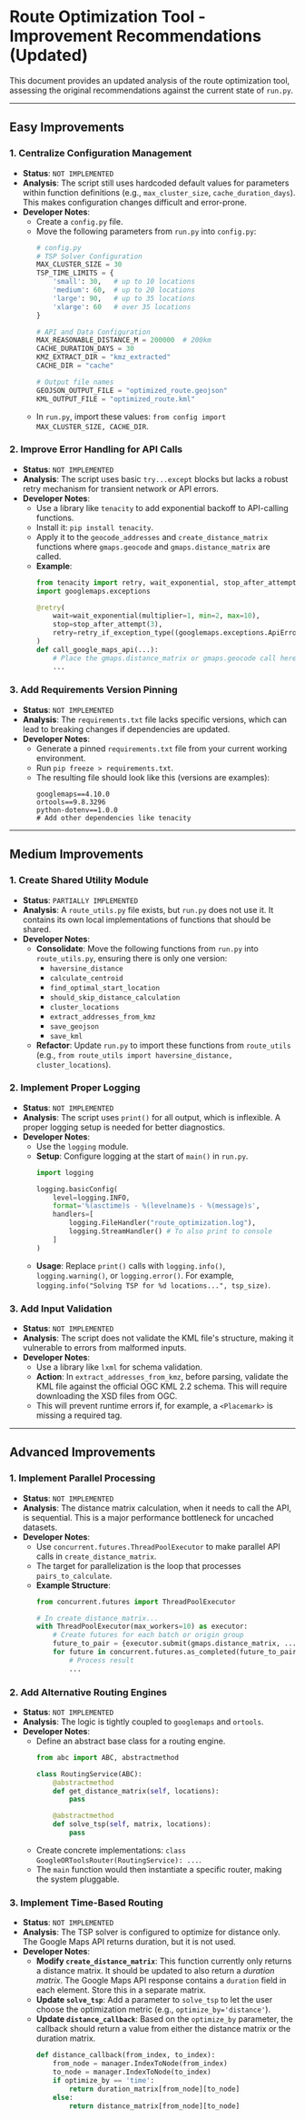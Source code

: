 # Route Optimization Tool - Improvement Recommendations (Updated)

This document provides an updated analysis of the route optimization tool, assessing the original recommendations against the current state of `run.py`.

---

## Easy Improvements

### 1. Centralize Configuration Management
- **Status**: `NOT IMPLEMENTED`
- **Analysis**: The script still uses hardcoded default values for parameters within function definitions (e.g., `max_cluster_size`, `cache_duration_days`). This makes configuration changes difficult and error-prone.
- **Developer Notes**:
  - Create a `config.py` file.
  - Move the following parameters from `run.py` into `config.py`:
    ```python
    # config.py
    # TSP Solver Configuration
    MAX_CLUSTER_SIZE = 30
    TSP_TIME_LIMITS = {
        'small': 30,   # up to 10 locations
        'medium': 60,  # up to 20 locations
        'large': 90,   # up to 35 locations
        'xlarge': 60   # over 35 locations
    }

    # API and Data Configuration
    MAX_REASONABLE_DISTANCE_M = 200000  # 200km
    CACHE_DURATION_DAYS = 30
    KMZ_EXTRACT_DIR = "kmz_extracted"
    CACHE_DIR = "cache"

    # Output file names
    GEOJSON_OUTPUT_FILE = "optimized_route.geojson"
    KML_OUTPUT_FILE = "optimized_route.kml"
    ```
  - In `run.py`, import these values: `from config import MAX_CLUSTER_SIZE, CACHE_DIR`.

### 2. Improve Error Handling for API Calls
- **Status**: `NOT IMPLEMENTED`
- **Analysis**: The script uses basic `try...except` blocks but lacks a robust retry mechanism for transient network or API errors.
- **Developer Notes**:
  - Use a library like `tenacity` to add exponential backoff to API-calling functions.
  - Install it: `pip install tenacity`.
  - Apply it to the `geocode_addresses` and `create_distance_matrix` functions where `gmaps.geocode` and `gmaps.distance_matrix` are called.
  - **Example**:
    ```python
    from tenacity import retry, wait_exponential, stop_after_attempt, retry_if_exception_type
    import googlemaps.exceptions

    @retry(
        wait=wait_exponential(multiplier=1, min=2, max=10),
        stop=stop_after_attempt(3),
        retry=retry_if_exception_type((googlemaps.exceptions.ApiError, googlemaps.exceptions.Timeout, googlemaps.exceptions.TransportError))
    )
    def call_google_maps_api(...):
        # Place the gmaps.distance_matrix or gmaps.geocode call here
        ...
    ```

### 3. Add Requirements Version Pinning
- **Status**: `NOT IMPLEMENTED`
- **Analysis**: The `requirements.txt` file lacks specific versions, which can lead to breaking changes if dependencies are updated.
- **Developer Notes**:
  - Generate a pinned `requirements.txt` file from your current working environment.
  - Run `pip freeze > requirements.txt`.
  - The resulting file should look like this (versions are examples):
    ```text
    googlemaps==4.10.0
    ortools==9.8.3296
    python-dotenv==1.0.0
    # Add other dependencies like tenacity
    ```

---

## Medium Improvements

### 1. Create Shared Utility Module
- **Status**: `PARTIALLY IMPLEMENTED`
- **Analysis**: A `route_utils.py` file exists, but `run.py` does not use it. It contains its own local implementations of functions that should be shared.
- **Developer Notes**:
  - **Consolidate**: Move the following functions from `run.py` into `route_utils.py`, ensuring there is only one version:
    - `haversine_distance`
    - `calculate_centroid`
    - `find_optimal_start_location`
    - `should_skip_distance_calculation`
    - `cluster_locations`
    - `extract_addresses_from_kmz`
    - `save_geojson`
    - `save_kml`
  - **Refactor**: Update `run.py` to import these functions from `route_utils` (e.g., `from route_utils import haversine_distance, cluster_locations`).

### 2. Implement Proper Logging
- **Status**: `NOT IMPLEMENTED`
- **Analysis**: The script uses `print()` for all output, which is inflexible. A proper logging setup is needed for better diagnostics.
- **Developer Notes**:
  - Use the `logging` module.
  - **Setup**: Configure logging at the start of `main()` in `run.py`.
    ```python
    import logging

    logging.basicConfig(
        level=logging.INFO,
        format='%(asctime)s - %(levelname)s - %(message)s',
        handlers=[
            logging.FileHandler("route_optimization.log"),
            logging.StreamHandler() # To also print to console
        ]
    )
    ```
  - **Usage**: Replace `print()` calls with `logging.info()`, `logging.warning()`, or `logging.error()`. For example, `logging.info("Solving TSP for %d locations...", tsp_size)`.

### 3. Add Input Validation
- **Status**: `NOT IMPLEMENTED`
- **Analysis**: The script does not validate the KML file's structure, making it vulnerable to errors from malformed inputs.
- **Developer Notes**:
  - Use a library like `lxml` for schema validation.
  - **Action**: In `extract_addresses_from_kmz`, before parsing, validate the KML file against the official OGC KML 2.2 schema. This will require downloading the XSD files from OGC.
  - This will prevent runtime errors if, for example, a `<Placemark>` is missing a required tag.

---

## Advanced Improvements

### 1. Implement Parallel Processing
- **Status**: `NOT IMPLEMENTED`
- **Analysis**: The distance matrix calculation, when it needs to call the API, is sequential. This is a major performance bottleneck for uncached datasets.
- **Developer Notes**:
  - Use `concurrent.futures.ThreadPoolExecutor` to make parallel API calls in `create_distance_matrix`.
  - The target for parallelization is the loop that processes `pairs_to_calculate`.
  - **Example Structure**:
    ```python
    from concurrent.futures import ThreadPoolExecutor

    # In create_distance_matrix...
    with ThreadPoolExecutor(max_workers=10) as executor:
        # Create futures for each batch or origin group
        future_to_pair = {executor.submit(gmaps.distance_matrix, ...): pair for pair in ...}
        for future in concurrent.futures.as_completed(future_to_pair):
            # Process result
            ...
    ```

### 2. Add Alternative Routing Engines
- **Status**: `NOT IMPLEMENTED`
- **Analysis**: The logic is tightly coupled to `googlemaps` and `ortools`.
- **Developer Notes**:
  - Define an abstract base class for a routing engine.
    ```python
    from abc import ABC, abstractmethod

    class RoutingService(ABC):
        @abstractmethod
        def get_distance_matrix(self, locations):
            pass

        @abstractmethod
        def solve_tsp(self, matrix, locations):
            pass
    ```
  - Create concrete implementations: `class GoogleORToolsRouter(RoutingService): ...`.
  - The `main` function would then instantiate a specific router, making the system pluggable.

### 3. Implement Time-Based Routing
- **Status**: `NOT IMPLEMENTED`
- **Analysis**: The TSP solver is configured to optimize for distance only. The Google Maps API returns duration, but it is not used.
- **Developer Notes**:
  - **Modify `create_distance_matrix`**: This function currently only returns a distance matrix. It should be updated to also return a *duration matrix*. The Google Maps API response contains a `duration` field in each element. Store this in a separate matrix.
  - **Update `solve_tsp`**: Add a parameter to `solve_tsp` to let the user choose the optimization metric (e.g., `optimize_by='distance'`).
  - **Update `distance_callback`**: Based on the `optimize_by` parameter, the callback should return a value from either the distance matrix or the duration matrix.
    ```python
    def distance_callback(from_index, to_index):
        from_node = manager.IndexToNode(from_index)
        to_node = manager.IndexToNode(to_index)
        if optimize_by == 'time':
            return duration_matrix[from_node][to_node]
        else:
            return distance_matrix[from_node][to_node]
    ```